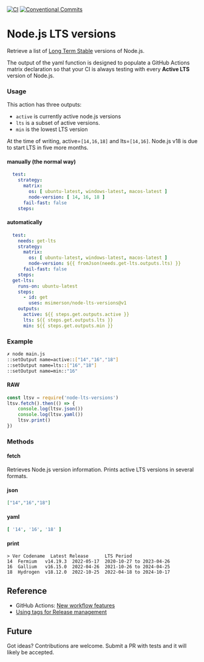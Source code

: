 [![CI](https://github.com/msimerson/node-lts-versions/actions/workflows/ci.yml/badge.svg)](https://github.com/msimerson/node-lts-versions/actions/workflows/ci.yml)
[![Conventional Commits](https://img.shields.io/badge/Conventional%20Commits-1.0.0-%23FE5196?logo=conventionalcommits&logoColor=white)](https://conventionalcommits.org)

# Node.js LTS versions

Retrieve a list of [Long Term Stable](https://nodejs.org/en/about/releases/) versions of Node.js.

The output of the yaml function is designed to populate a GitHub Actions matrix declaration so that your CI is always testing with every **Active LTS** version of Node.js.

### Usage

This action has three outputs:

- `active` is currently active node.js versions
- `lts` is a subset of active versions.
- `min` is the lowest LTS version

At the time of writing, active=`[14,16,18]` and lts=`[14,16]`. Node.js v18 is due to start LTS in five more months.


#### manually (the normal way)

```yaml
  test:
    strategy:
      matrix:
        os: [ ubuntu-latest, windows-latest, macos-latest ]
        node-version: [ 14, 16, 18 ]
      fail-fast: false
    steps:
```

#### automatically

```yaml
  test:
    needs: get-lts
    strategy:
      matrix:
        os: [ ubuntu-latest, windows-latest, macos-latest ]
        node-version: ${{ fromJson(needs.get-lts.outputs.lts) }}
      fail-fast: false
    steps:
  get-lts:
    runs-on: ubuntu-latest
    steps:
      - id: get
        uses: msimerson/node-lts-versions@v1
    outputs:
      active: ${{ steps.get.outputs.active }}
      lts: ${{ steps.get.outputs.lts }}
      min: ${{ steps.get.outputs.min }}
```

### Example

```sh
✗ node main.js
::setOutput name=active::["14","16","18"]
::setOutput name=lts::["16","18"]
::setOutput name=min::"16"
```

#### RAW

```js
const ltsv = require('node-lts-versions')
ltsv.fetch().then(() => {
    console.log(ltsv.json())
    console.log(ltsv.yaml())
    ltsv.print()
})
```

### Methods

#### fetch

Retrieves Node.js version information. Prints active LTS versions in several formats.

#### json

```json
["14","16","18"]
```

#### yaml

```yaml
[ '14', '16', '18' ]
```

#### print

````
> Ver Codename  Latest Release      LTS Period
14  Fermium   v14.19.3  2022-05-17  2020-10-27 to 2023-04-26
16  Gallium   v16.15.0  2022-04-26  2021-10-26 to 2024-04-25
18  Hydrogen  v18.12.0  2022-10-25  2022-04-18 to 2024-10-17
````

## Reference

- GitHub Actions: [New workflow features](https://github.blog/changelog/2020-04-15-github-actions-new-workflow-features/)
- [Using tags for Release
  management](https://docs.github.com/en/enterprise-cloud@latest/actions/creating-actions/about-custom-actions#using-release-management-for-actions)


## Future

Got ideas? Contributions are welcome. Submit a PR with tests and it will likely be accepted.
